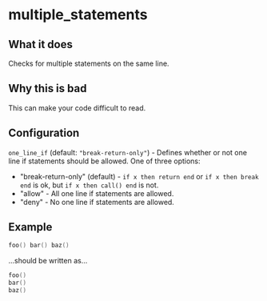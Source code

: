 # multiple_statements
## What it does
Checks for multiple statements on the same line.

## Why this is bad
This can make your code difficult to read.

## Configuration
`one_line_if` (default: `"break-return-only"`) - Defines whether or not one line if statements should be allowed. One of three options:

- "break-return-only" (default) - `if x then return end` or `if x then break end` is ok, but `if x then call() end` is not.
- "allow" - All one line if statements are allowed.
- "deny" - No one line if statements are allowed.

## Example
```lua
foo() bar() baz()
```

...should be written as...

```lua
foo()
bar()
baz()
```
